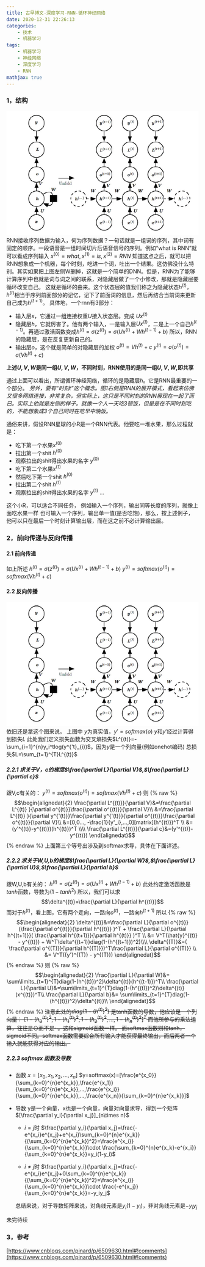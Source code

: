 ```yaml
---
title: 古早博文-深度学习-RNN-循环神经网络
date: 2020-12-31 22:26:13
categories: 
    - 技术
    - 机器学习
tags:
    - 机器学习
    - 神经网络
    - 深度学习
    - RNN
mathjax: true
---
```

### 1，结构
![图1-左侧为折叠形式，右侧为展开形式](/image/image-rnn1.png)
RNN接收序列数据为输入，何为序列数据？一句话就是一组词的序列，其中词有固定的顺序。一段语音是一组时间切片后语音信号的序列。例如“what is RNN”就可以看成序列输入
$x^{(0)}=what,x^{(1)}=is,x^{(2)}=RNN$
知道这点之后，就可以把RNN想象成一个机器，每个时刻，吃进一个词，吐出一个结果。这仿佛没什么特别。其实如果把上图左侧W删掉，这就是一个简单的DNN。但是，RNN为了能够计算序列中也就是词与词之间的联系，对隐藏层做了一个小修改，那就是隐藏层要循环改变自己。
这就是循环的由来。这个状态层的值我们称之为隐藏状态$h^{(t)}$，$h^{(t)}$相当于序列前面部分的记忆，记下了前面词的信息，然后再结合当前词来更新自己成为$h^{(t+1)}$。
具体地，一个rnn有3部分：
* 输入层$x$，它通过一组连接权重$U$接入状态层。变成 $Ux^{(t)}$
* 隐藏层$h$，它就厉害了。他有两个输入，一是输入层$Ux^{(t)}$，二是上一个自己$h^{(t-1)}$。再通过激活函数变成$h^{(t)} = \sigma(z^{(t)}) = \sigma(Ux^{(t)} + Wh^{(t-1)} +b)$
所以，RNN的隐藏层，是在反复更新自己的。
* 输出层$o$，这个就是简单的对隐藏层的加权
$o^{(t)} = Vh^{(t)} +c$
$y^{(t)} =\sigma(o^{(t)})=\sigma(Vh^{(t)} +c)$

**上述$U,V,W$是同一组$U,V,W$，不同时刻，RNN使用的是同一组$U,V,W$,即共享**

通过上面可以看出，所谓循环神经网络，循环的是隐藏层$h$。它是RNN最重要的一个部分。
*另外，要有“时刻$t$”这个概念。图1右侧是RNN的展开模式，看起来仿佛又很多网络连接，非常复杂，但实际上，这只是不同时刻的RNN展现在一起了而已。实际上他就是左侧的样子。就像一个人一天吃3顿饭，但是是在不同时刻吃的，不能想象成3个自己同时在吃早中晚饭。*

通俗来讲，假设RNN星球的小R是一个RNN代表。他要吃一堆水果，那么过程就是：
* 吃下第一个水果$x^{(0)}$
* 拉出第一个shit $h^{(0)}$
* 观察拉出的shit得出水果的名字 $y^{(0)}$
* 吃下第二个水果$x^{(1)}$
* 然后吃下第一个shit $h^{(0)}$
* 拉出第二个shit $h^{(1)}$
* 观察拉出的shit得出水果的名字 $y^{(1)}$
...

这个小R，可以适合不同任务，
例如输入一个序列，输出同等长度的序列，就像上面吃水果一样
也可输入一个序列，输出单一值(是否吃饱)，那么，按上述例子，他可以只在最后一个时刻计算输出层，而在这之前不必计算输出层。

### 2，前向传递与反向传播
#### 2.1 前向传递
如上所述
$h^{(t)} = \sigma(z^{(t)}) = \sigma(Ux^{(t)} + Wh^{(t-1)} +b)$
$y^{(t)} =softmax(o^{(t)})=softmax(Vh^{(t)} +c)$

#### 2.2 反向传播
![图2-左侧为折叠形式，右侧为展开形式](/image/image-rnn1.png)
依旧还是拿这个图来说。
上图中
$y$为真实值，$y'=softmax(o)$
$y$和$y'$经过计算得到损失$L$
此处我们定义损失函数为交叉熵损失$L^{(t)}=-\sum_{i=1}^{n}y_i^tlog(y^{'t}_{i})$。因为$y$是一个列向量(例如onehot编码) 
总损失$L=\sum_{t=1}^{T}L^{(t)}$

##### 2.2.1 求关于V，c的梯度$\frac{\partial L}{\partial V}$,$\frac{\partial L}{\partial c}$
跟V,c有关的：
$y^{(t)} =softmax(o^{(t)})=softmax(Vh^{(t)} +c)$
则
{% raw %}
$$\begin{alignedat}{2}
\frac{\partial L^{(t)}}{\partial V}&=\frac{\partial L^{(t)} }{\partial o^{(t)}}\frac{\partial o^{(t)}}{\partial V}\\
&=\frac{\partial L^{(t)} }{\partial y^{'(t)}}\frac{\partial y^{'(t)}}{\partial o^{(t)}}\frac{\partial o^{(t)}}{\partial V}\\
&=[0,0..., -\frac{1}{y'_i},...,0][matrix](h^{(t)})^T \\
&=(y'^{(t)}-y^{(t)})(h^{(t)})^T \\\\
\frac{\partial L^{(t)}}{\partial c}&=(y'^{(t)}-y^{(t)})
\end{alignedat}$$
{% endraw %}
上面第三个等号出涉及到softmax求导，具体在下面详述。

##### 2.2.2 求关于W,U,b的梯度$\frac{\partial L}{\partial W}$,$\frac{\partial L}{\partial U}$,$\frac{\partial L}{\partial b}$
跟W,U,b有关的：
$h^{(t)} = \sigma(z^{(t)}) = \sigma(Ux^{(t)} + Wh^{(t-1)} +b)$
此处约定激活函数是$tanh$函数，导数为$(1-tanh^2)$
所以，我们可以求$$\delta^{(t)}=\frac{\partial L}{\partial h^{(t)}}$$
而对于$h^{(t)}$，看上图，它有两个走向，一路向$o^{(t)}$，一路向$h^{(t+1)}$
所以
{% raw %}
$$\begin{alignedat}{2}
\delta^{(t)}&=\frac{\partial L}{\partial o^{(t)}}(\frac{\partial o^{(t)}}{\partial h^{(t)}} )^T + \frac{\partial L}{\partial h^{(t+1)}}( \frac{\partial h^{(t+1)}}{\partial h^{(t)}} )^T \\
&= V^T(\hat{y}^{(t)} - y^{(t)}) + W^T\delta^{(t+1)}diag(1-(h^{(t+1)})^2)\\\\
\delta^{(T)}&=( \frac{\partial o^{(T)}}{\partial h^{(T)}})^T\frac{\partial L}{\partial o^{(T)}} \\
&= V^T({y'}^{(T)} - y^{(T)})
\end{alignedat}$$
{% endraw %}
则
{% raw %}
$$\begin{alignedat}{2}
\frac{\partial L}{\partial W}&= \sum\limits_{t=1}^{T}diag(1-(h^{(t)})^2)\delta^{(t)}(h^{(t-1)})^T\\
\frac{\partial L}{\partial U}&=\sum\limits_{t=1}^{T}diag(1-(h^{(t)})^2)\delta^{(t)}(x^{(t)})^T\\
\frac{\partial L}{\partial b}&= \sum\limits_{t=1}^{T}diag(1-(h^{(t)})^2)\delta^{(t)}\\
\end{alignedat}$$
{% endraw %}
~~注意此处的$diag(1-(h^{(t)})^2)$ 是tanh函数的导数，他应该是一个列向量：
$[1-(h^{(t)}_0)^2,1-(h^{(t)}_1)^2,1-(h^{(t)}_2)^2,...,1-(h^{(t)}_n)^2]^T$
而他所参与的乘法运算，往往是$\odot$而不是$\cdot$ 。这和sigmoid函数一样。
而softmax函数则和tanh，sigmoid不同。softmax函数需要综合所有输入才能获得最终输出，而后两者一个输入就能获得对应的输出。~~

##### 2.2.3 softmax 函数及导数
* 函数
$x=[x_0,x_1,x_2,...,x_n]$
$y=softmax(x)=[\frac{e^{x_0}}{\sum_{k=0}^{n}e^{x_k}},\frac{e^{x_1}}{\sum_{k=0}^{n}e^{x_k}},...,\frac{e^{x_i}}{\sum_{k=0}^{n}e^{x_k}},...,\frac{e^{x_n}}{\sum_{k=0}^{n}e^{x_k}}]$

* 导数
y是一个向量，x也是一个向量，向量对向量求导，得到一个矩阵$[\frac{\partial y_i}{\partial x_j}]_{n\times n}$
  * $i=j$时
$\frac{\partial y_i}{\partial x_j}=\frac{-e^{x_i}e^{x_j}+e^{x_i}\sum_{k=0}^{n}e^{x_k}}{(\sum_{k=0}^{n}e^{x_k})^2}=\frac{e^{x_i}}{\sum_{k=0}^{n}e^{x_k}}\cdot \frac{\sum_{k=0}^{n}e^{x_k}-e^{x_i}} {\sum_{k=0}^{n}e^{x_k}}=y_i(1-y_i)$

  * $i\neq j$时
$\frac{\partial y_i}{\partial x_j}=\frac{-e^{x_i}e^{x_j}+0\sum_{k=0}^{n}e^{x_k}}{(\sum_{k=0}^{n}e^{x_k})^2}=\frac{e^{x_i}}{\sum_{k=0}^{n}e^{x_k}}\cdot \frac{-e^{x_j}} {\sum_{k=0}^{n}e^{x_k}}=-y_iy_j$

  总结来说，对于导数矩阵来说，对角线元素是$y_i(1-y_i)$，非对角线元素是$-y_iy_j$

未完待续
### 3，参考
[https://www.cnblogs.com/pinard/p/6509630.html#!comments](https://www.cnblogs.com/pinard/p/6509630.html#!comments)

